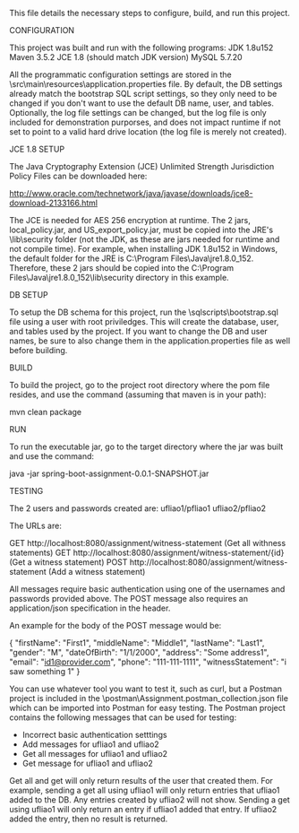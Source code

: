 This file details the necessary steps to configure, build, and run this project.

CONFIGURATION

This project was built and run with the following programs:
JDK 1.8u152
Maven 3.5.2
JCE 1.8 (should match JDK version)
MySQL 5.7.20

All the programmatic configuration settings are stored in the \src\main\resources\application.properties file. By default, the DB settings already match the bootstrap SQL script settings, so they only need to be changed if you don't want to use the default DB name, user, and tables. Optionally, the log file settings can be changed, but the log file is only included for demonstration purporses, and does not impact runtime if not set to point to a valid hard drive location (the log file is merely not created).

JCE 1.8 SETUP

The Java Cryptography Extension (JCE) Unlimited Strength Jurisdiction Policy Files can be downloaded here:

http://www.oracle.com/technetwork/java/javase/downloads/jce8-download-2133166.html

The JCE is needed for AES 256 encryption at runtime. The 2 jars, local_policy.jar, and US_export_policy.jar, must be copied into the JRE's \lib\security folder (not the JDK, as these are jars needed for runtime and not compile time). For example, when installing JDK 1.8u152 in Windows, the default folder for the JRE is C:\Program Files\Java\jre1.8.0_152. Therefore, these 2 jars should be copied into the C:\Program Files\Java\jre1.8.0_152\lib\security directory in this example.

DB SETUP

To setup the DB schema for this project, run the \sqlscripts\bootstrap.sql file using a user with root priviledges. This will create the database, user, and tables used by the project. If you want to change the DB and user names, be sure to also change them in the application.properties file as well before building.

BUILD

To build the project, go to the project root directory where the pom file resides, and use the command (assuming that maven is in your path):

mvn clean package

RUN

To run the executable jar, go to the target directory where the jar was built and use the command:

java -jar spring-boot-assignment-0.0.1-SNAPSHOT.jar

TESTING

The 2 users and passwords created are:
ufliao1/pfliao1
ufliao2/pfliao2

The URLs are:

GET http://localhost:8080/assignment/witness-statement (Get all withness statements)
GET http://localhost:8080/assignment/witness-statement/{id} (Get a witness statement)
POST http://localhost:8080/assignment/witness-statement (Add a witness statement)

All messages require basic authentication using one of the usernames and passwords provided above. The POST message also requires an application/json specification in the header.

An example for the body of the POST message would be:

{
    "firstName": "First1",
    "middleName": "Middle1",
    "lastName": "Last1",
    "gender": "M",
    "dateOfBirth": "1/1/2000",
    "address": "Some address1",
    "email": "id1@provider.com",
    "phone": "111-111-1111",
    "witnessStatement": "i saw something 1"
}

You can use whatever tool you want to test it, such as curl, but a Postman project is included in the \postman\Assignment.postman_collection.json file which can be imported into Postman for easy testing. The Postman project contains the following messages that can be used for testing:
- Incorrect basic authentication setttings
- Add messages for ufliao1 and ufliao2
- Get all messages for ufliao1 and ufliao2
- Get message for ufliao1 and ufliao2

Get all and get will only return results of the user that created them. For example, sending a get all using ufliao1 will only return entries that ufliao1 added to the DB. Any entries created by ufliao2 will not show. Sending a get using ufliao1 will only return an entry if ufliao1 added that entry. If ufliao2 added the entry, then no result is returned.
